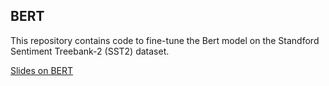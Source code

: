 ## BERT
This repository contains code to fine-tune the Bert model on the Standford Sentiment Treebank-2 (SST2) dataset.

[Slides on BERT](https://docs.google.com/presentation/d/1MfXnqy15QAg2agMPwlDlJSl89kLiu_IiUhLBVRLDG8w/edit?usp=sharing) 
